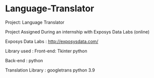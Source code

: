 # Language-Translator
Project: Language Translator

Project Assigned During an internship with Exposys Data Labs (online)

Exposys Data Labs : http://exposysdata.com/

Library used :
  Front-end: Tkinter python
  
  Back-end : python
  
  Translation Library : googletrans python 3.9
